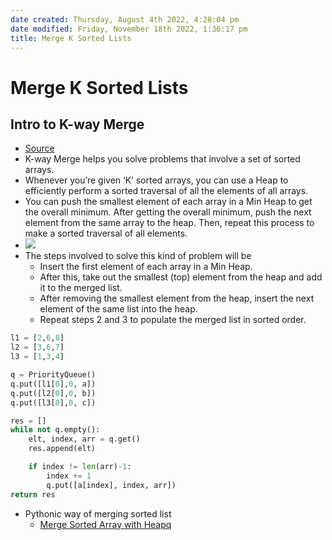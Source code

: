 ```yaml
---
date created: Thursday, August 4th 2022, 4:28:04 pm
date modified: Friday, November 18th 2022, 1:36:17 pm
title: Merge K Sorted Lists
---
```


# Merge K Sorted Lists

## Intro to K-way Merge

- [Source](https://hackernoon.com/14-patterns-to-ace-any-coding-interview-question-c5bb3357f6ed)
- K-way Merge helps you solve problems that involve a set of sorted arrays.
- Whenever you’re given ‘K’ sorted arrays, you can use a Heap to efficiently perform a sorted traversal of all the elements of all arrays.
- You can push the smallest element of each array in a Min Heap to get the overall minimum. After getting the overall minimum, push the next element from the same array to the heap. Then, repeat this process to make a sorted traversal of all elements.
- ![](https://hackernoon.com/_next/image?url=https%3A%2F%2Fcdn.hackernoon.com%2Fimages%2FG9YRlqC9joZNTWsi1ul7tRkO6tv1-4hwy3w8x.jpg&w=828&q=75)
- The steps involved to solve this kind of problem will be
	- Insert the first element of each array in a Min Heap.
	- After this, take out the smallest (top) element from the heap and add it to the merged list.
	- After removing the smallest element from the heap, insert the next element of the same list into the heap.
	- Repeat steps 2 and 3 to populate the merged list in sorted order.

```python
l1 = [2,6,8]
l2 = [3,6,7]
l3 = [1,3,4]

q = PriorityQueue()
q.put([l1[0],0, a])
q.put([l2[0],0, b])
q.put([l3[0],0, c])

res = []
while not q.empty():
	elt, index, arr = q.get()
	res.append(elt)

	if index != len(arr)-1:
		index += 1
		q.put([a[index], index, arr])
return res
```

- Pythonic way of merging sorted list
	-  [Merge Sorted Array with Heapq](Algo/Python%20Tips%20&%20Tricks/More%20on%20heapq.md#Merge%20Sorted%20Array%20with%20Heapq)
